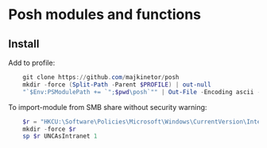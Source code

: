 
Posh modules and functions
==========================

Install
-------

Add to profile:

```Powershell
    git clone https://github.com/majkinetor/posh
    mkdir -force (Split-Path -Parent $PROFILE) | out-null
    "`$Env:PSModulePath += `";$pwd\posh`"" | Out-File -Encoding ascii -Append $PROFILE
```

To import-module from SMB share without security warning:

```Powershell
    $r = "HKCU:\Software\Policies\Microsoft\Windows\CurrentVersion\Internet Settings\ZoneMap"
    mkdir -force $r
    sp $r UNCAsIntranet 1
```
